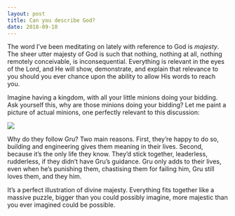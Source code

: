 ```yaml
---
layout: post
title: Can you describe God?
date: 2018-09-10
---
```


<p>The word I’ve been meditating on lately with reference to God is <i>majesty</i>. The sheer utter majesty of God is such that nothing, nothing at all, nothing remotely conceivable, is inconsequential. Everything is relevant in the eyes of the Lord, and He will show, demonstrate, and explain that relevance to you should you ever chance upon the ability to allow His words to reach you.</p><p>Imagine having a kingdom, with all your little minions doing your bidding. Ask yourself this, why are those minions doing your bidding? Let me paint a picture of actual minions, one perfectly relevant to this discussion:</p><img src="https://qph.fs.quoracdn.net/main-qimg-72f959748ebf9f1052292c6592c7fdfa.webp"><p>Why do they follow Gru? Two main reasons. First, they’re happy to do so, building and engineering gives them meaning in their lives. Second, because it’s the only life they know. They’d stick together, leaderless, rudderless, if they didn’t have Gru’s guidance. Gru only adds to their lives, even when he’s punishing them, chastising them for failing him, Gru still loves them, and they him.</p><p>It’s a perfect illustration of divine majesty. Everything fits together like a massive puzzle, bigger than you could possibly imagine, more majestic than you ever imagined could be possible.</p>
